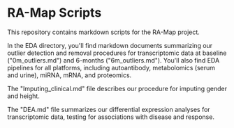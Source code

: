 # RA-Map Scripts

This repository contains markdown scripts for the RA-Map project. 

In the EDA directory, you'll find markdown documents summarizing our outlier detection and removal procedures for transcriptomic data at baseline ("0m_outliers.md") and 6-months ("6m_outliers.md"). You'll also find EDA pipelines for all platforms, including autoantibody, metabolomics (serum and urine), miRNA, mRNA, and proteomics.

The "Imputing_clinical.md" file describes our procedure for imputing gender and height.

The "DEA.md" file summarizes our differential expression analyses for transcriptomic data, testing for associations with disease and response.
